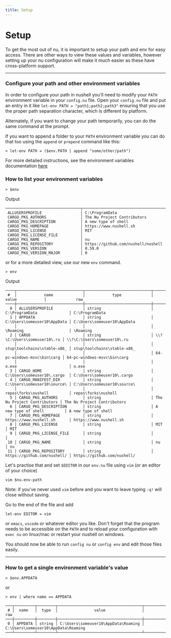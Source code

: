 ```yaml
---
title: Setup
---
```


# Setup

To get the most out of nu, it is important to setup your path and env for easy access.
There are other ways to view these values and variables, however setting up your nu configuration will make it much easier as these have cross-platform support.

---

### Configure your path and other environment variables

In order to configure your path in nushell you'll need to modify your `PATH` environment variable in your `config.nu` file. Open your `config.nu` file and put an entry in it like `let-env PATH = "path1;path2;path3"` ensuring that you use the proper path separation character, which is different by platform.

Alternately, if you want to change your path temporarily, you can do the same command at the prompt.

If you want to append a folder to your `PATH` environment variable you can do that too using the `append` or `prepend` command like this:

```shell
> let-env PATH = ($env.PATH | append "some/other/path")
```

For more detailed instructions, see the environment variables documentation [here](/book/environment.html#setting-environment-variables)

### How to list your environment variables

```shell
> $env
```

Output

```
─────────────────────────────────┬────────────────────────────────────────────
 ALLUSERSPROFILE                 │ C:\ProgramData
 CARGO_PKG_AUTHORS               │ The Nu Project Contributors
 CARGO_PKG_DESCRIPTION           │ A new type of shell
 CARGO_PKG_HOMEPAGE              │ https://www.nushell.sh
 CARGO_PKG_LICENSE               │ MIT
 CARGO_PKG_LICENSE_FILE          │
 CARGO_PKG_NAME                  │ nu
 CARGO_PKG_REPOSITORY            │ https://github.com/nushell/nushell
 CARGO_PKG_VERSION               │ 0.59.0
 CARGO_PKG_VERSION_MAJOR         │ 0
```

or for a more detailed view, use our new `env` command.

```shell
> env
```

Output

```
────┬─────────────────────────────┬─────────────────────────────┬─────────────────────────────┬──────────────────────────────
 #  │            name             │            type             │            value            │             raw
────┼─────────────────────────────┼─────────────────────────────┼─────────────────────────────┼──────────────────────────────
  0 │ ALLUSERSPROFILE             │ string                      │ C:\ProgramData              │ C:\ProgramData
  1 │ APPDATA                     │ string                      │ C:\Users\someuser10\AppData │ C:\Users\someuser10\AppData
    │                             │                             │ \Roaming                    │ \Roaming
  2 │ CARGO                       │ string                      │ \\?\C:\Users\someuser10\.ru │ \\?\C:\Users\someuser10\.ru
    │                             │                             │ stup\toolchains\stable-x86_ │ stup\toolchains\stable-x86_
    │                             │                             │ 64-pc-windows-msvc\bin\carg │ 64-pc-windows-msvc\bin\carg
    │                             │                             │ o.exe                       │ o.exe
  3 │ CARGO_HOME                  │ string                      │ C:\Users\someuser10\.cargo  │ C:\Users\someuser10\.cargo
  4 │ CARGO_MANIFEST_DIR          │ string                      │ C:\Users\someuser10\source\ │ C:\Users\someuser10\source\
    │                             │                             │ repos\forks\nushell         │ repos\forks\nushell
  5 │ CARGO_PKG_AUTHORS           │ string                      │ The Nu Project Contributors │ The Nu Project Contributors
  6 │ CARGO_PKG_DESCRIPTION       │ string                      │ A new type of shell         │ A new type of shell
  7 │ CARGO_PKG_HOMEPAGE          │ string                      │ https://www.nushell.sh      │ https://www.nushell.sh
  8 │ CARGO_PKG_LICENSE           │ string                      │ MIT                         │ MIT
  9 │ CARGO_PKG_LICENSE_FILE      │ string                      │                             │
 10 │ CARGO_PKG_NAME              │ string                      │ nu                          │ nu
 11 │ CARGO_PKG_REPOSITORY        │ string                      │ https://github.com/nushell/ │ https://github.com/nushell/
```

Let's practise that and set `$EDITOR` in our `env.nu` file using `vim` (or an editor of your choice)

```
vim $nu.env-path
```

Note: if you've never used `vim` before and you want to leave typing `:q!` will close without saving.

Go to the end of the file and add

```
let-env EDITOR = vim
```

or `emacs`, `vscode` or whatever editor you like. Don't forget that the program needs to be accessible on the `PATH`
and to reload your configuration with `exec nu` on linux/mac or restart your nushell on windows.

You should now be able to run `config nu` or `config env` and edit those files easily.

---

### How to get a single environment variable's value

```shell
> $env.APPDATA
```

or

```shell
> env | where name == APPDATA
```

```
───┬─────────┬────────┬─────────────────────────────────────┬─────────────────────────────────────
 # │  name   │  type  │                value                │                 raw
───┼─────────┼────────┼─────────────────────────────────────┼─────────────────────────────────────
 0 │ APPDATA │ string │ C:\Users\someuser10\AppData\Roaming │ C:\Users\someuser10\AppData\Roaming
───┴─────────┴────────┴─────────────────────────────────────┴─────────────────────────────────────
```
